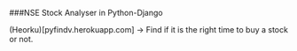 ###NSE Stock Analyser in Python-Django

(Heorku)[pyfindv.herokuapp.com]
-> Find if it is the right time to buy a stock or not.
